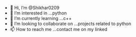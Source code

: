 - 👋 Hi, I’m @Shikhar0209
- 👀 I’m interested in ...python
- 🌱 I’m currently learning ...c++
- 💞️ I’m looking to collaborate on ...projects related to python
- 📫 How to reach me ...contact me on my linked

<!---
Shikhar0209/Shikhar0209 is a ✨ special ✨ repository because its `README.md` (this file) appears on your GitHub profile.
You can click the Preview link to take a look at your changes.
--->
